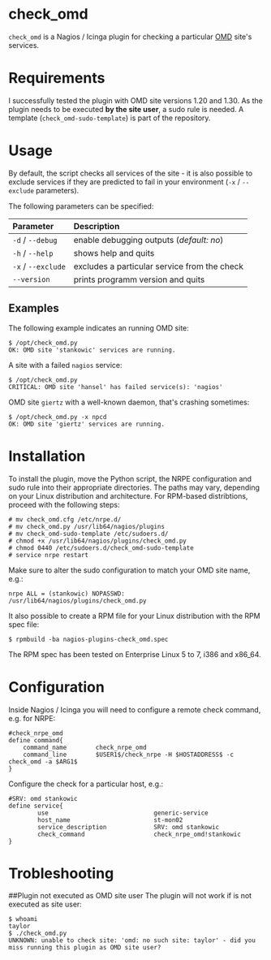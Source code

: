 # check_omd
``check_omd`` is a Nagios / Icinga plugin for checking a particular [OMD](http://www.omdistro.org) site's services.

# Requirements
I successfully tested the plugin with OMD site versions 1.20 and 1.30. As the plugin needs to be executed **by the site user**, a sudo rule is needed. A template (``check_omd-sudo-template``) is part of the repository.

# Usage
By default, the script checks all services of the site - it is also possible to exclude services if they are predicted to fail in your environment (``-x`` / ``--exclude`` parameters).

The following parameters can be specified:

| Parameter | Description |
|:----------|:------------|
| `-d` / `--debug` | enable debugging outputs (*default: no*) |
| `-h` / `--help` | shows help and quits |
| `-x` / `--exclude` | excludes a particular service from the check |
| `--version` | prints programm version and quits |

## Examples
The following example indicates an running OMD site:
```
$ /opt/check_omd.py 
OK: OMD site 'stankowic' services are running.
```

A site with a failed ``nagios`` service:
```
$ /opt/check_omd.py 
CRITICAL: OMD site 'hansel' has failed service(s): 'nagios'
```

OMD site ``giertz`` with a well-known daemon, that's crashing sometimes:
```
$ /opt/check_omd.py -x npcd
OK: OMD site 'giertz' services are running.
```

# Installation
To install the plugin, move the Python script, the NRPE configuration and sudo rule into their appropriate directories. The paths may vary, depending on your Linux distribution and architecture. For RPM-based distribtions, proceed with the following steps:
```
# mv check_omd.cfg /etc/nrpe.d/
# mv check_omd.py /usr/lib64/nagios/plugins
# mv check_omd-sudo-template /etc/sudoers.d/
# chmod +x /usr/lib64/nagios/plugins/check_omd.py
# chmod 0440 /etc/sudoers.d/check_omd-sudo-template
# service nrpe restart
```
Make sure to alter the sudo configuration to match your OMD site name, e.g.:
```
nrpe ALL = (stankowic) NOPASSWD: /usr/lib64/nagios/plugins/check_omd.py
```

It also possible to create a RPM file for your Linux distribution with the RPM spec file:
```
$ rpmbuild -ba nagios-plugins-check_omd.spec
```
The RPM spec has been tested on Enterprise Linux 5 to 7, i386 and x86_64.

# Configuration
Inside Nagios / Icinga you will need to configure a remote check command, e.g. for NRPE:
```
#check_nrpe_omd
define command{
    command_name        check_nrpe_omd
    command_line        $USER1$/check_nrpe -H $HOSTADDRESS$ -c check_omd -a $ARG1$
}
```

Configure the check for a particular host, e.g.:
```
#SRV: omd stankowic
define service{
        use                             generic-service
        host_name                       st-mon02
        service_description             SRV: omd stankowic
        check_command                   check_nrpe_omd!stankowic
}
```

# Trobleshooting
##Plugin not executed as OMD site user
The plugin will not work if is not executed as site user:
```
$ whoami
taylor
$ ./check_omd.py 
UNKNOWN: unable to check site: 'omd: no such site: taylor' - did you miss running this plugin as OMD site user?
```
